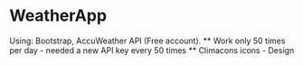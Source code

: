# WeatherApp

Using: Bootstrap, AccuWeather API (Free account). 
** Work only 50 times per day - needed a new API key every 50 times **
Climacons icons - Design
